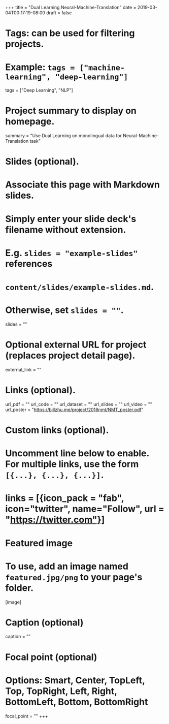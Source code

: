 +++
title = "Dual Learning Neural-Machine-Translation"
date = 2019-03-04T00:17:19-08:00
draft = false

# Tags: can be used for filtering projects.
# Example: `tags = ["machine-learning", "deep-learning"]`
tags = ["Deep Learning", "NLP"]

# Project summary to display on homepage.
summary = "Use Dual Learning on monolingual data for Neural-Machine-Translation task"

# Slides (optional).
#   Associate this page with Markdown slides.
#   Simply enter your slide deck's filename without extension.
#   E.g. `slides = "example-slides"` references 
#   `content/slides/example-slides.md`.
#   Otherwise, set `slides = ""`.
slides = ""

# Optional external URL for project (replaces project detail page).
external_link = ""

# Links (optional).
url_pdf = ""
url_code = ""
url_dataset = ""
url_slides = ""
url_video = ""
url_poster = "https://billzhu.me/project/2018nmt/NMT_poster.pdf"

# Custom links (optional).
#   Uncomment line below to enable. For multiple links, use the form `[{...}, {...}, {...}]`.
# links = [{icon_pack = "fab", icon="twitter", name="Follow", url = "https://twitter.com"}]

# Featured image
# To use, add an image named `featured.jpg/png` to your page's folder. 
[image]
  # Caption (optional)
  caption = ""

  # Focal point (optional)
  # Options: Smart, Center, TopLeft, Top, TopRight, Left, Right, BottomLeft, Bottom, BottomRight
  focal_point = ""
+++
